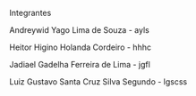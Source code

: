 Integrantes

Andreywid Yago Lima de Souza - ayls

Heitor Higino Holanda Cordeiro - hhhc

Jadiael Gadelha Ferreira de Lima - jgfl

Luiz Gustavo Santa Cruz Silva Segundo - lgscss
